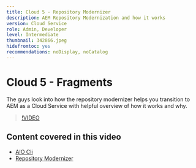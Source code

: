 ```yaml
---
title: Cloud 5 - Repository Modernizer
description: AEM Repository Modernization and how it works
version: Cloud Service
role: Admin, Developer
level: Intermediate
thumbnail: 342866.jpeg
hidefromtoc: yes
recommendations: noDisplay, noCatalog
---
```

# Cloud 5 - Fragments

The guys look into how the repository modernizer helps you transition to AEM as a Cloud Service with helpful overview of how it works and why.

>[!VIDEO](https://video.tv.adobe.com/v/342866)

## Content covered in this video

+ [AIO Cli](https://github.com/adobe/aio-cli-plugin-aem-cloud-service-migration)
+ [Repository Modernizer](https://github.com/adobe/aem-cloud-service-source-migration/tree/master/packages/repository-modernizer)